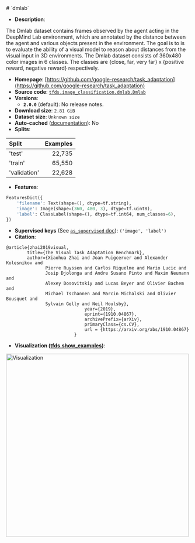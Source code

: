 <div itemscope itemtype="http://schema.org/Dataset">
  <div itemscope itemprop="includedInDataCatalog" itemtype="http://schema.org/DataCatalog">
    <meta itemprop="name" content="TensorFlow Datasets" />
  </div>
  <meta itemprop="name" content="dmlab" />
  <meta itemprop="description" content="The Dmlab dataset contains frames observed by the agent acting in the&#10;DeepMind Lab environment, which are annotated by the distance between&#10;the agent and various objects present in the environment. The goal is to&#10;is to evaluate the ability of a visual model to reason about distances&#10;from the visual input in 3D environments. The Dmlab dataset consists of&#10;360x480 color images in 6 classes. The classes are&#10;{close, far, very far} x {positive reward, negative reward}&#10;respectively.&#10;&#10;To use this dataset:&#10;&#10;```python&#10;import tensorflow_datasets as tfds&#10;&#10;ds = tfds.load(&#x27;dmlab&#x27;, split=&#x27;train&#x27;)&#10;for ex in ds.take(4):&#10;  print(ex)&#10;```&#10;&#10;See [the guide](https://www.tensorflow.org/datasets/overview) for more&#10;informations on [tensorflow_datasets](https://www.tensorflow.org/datasets).&#10;&#10;" />
  <meta itemprop="url" content="https://www.tensorflow.org/datasets/catalog/dmlab" />
  <meta itemprop="sameAs" content="https://github.com/google-research/task_adaptation" />
  <meta itemprop="citation" content="@article{zhai2019visual,&#10;        title={The Visual Task Adaptation Benchmark},&#10;        author={Xiaohua Zhai and Joan Puigcerver and Alexander Kolesnikov and&#10;               Pierre Ruyssen and Carlos Riquelme and Mario Lucic and&#10;               Josip Djolonga and Andre Susano Pinto and Maxim Neumann and&#10;               Alexey Dosovitskiy and Lucas Beyer and Olivier Bachem and&#10;               Michael Tschannen and Marcin Michalski and Olivier Bousquet and&#10;               Sylvain Gelly and Neil Houlsby},&#10;                              year={2019},&#10;                              eprint={1910.04867},&#10;                              archivePrefix={arXiv},&#10;                              primaryClass={cs.CV},&#10;                              url = {https://arxiv.org/abs/1910.04867}&#10;                          }" />
</div>
# `dmlab`

*   **Description**:

The Dmlab dataset contains frames observed by the agent acting in the DeepMind
Lab environment, which are annotated by the distance between the agent and
various objects present in the environment. The goal is to is to evaluate the
ability of a visual model to reason about distances from the visual input in 3D
environments. The Dmlab dataset consists of 360x480 color images in 6 classes.
The classes are {close, far, very far} x {positive reward, negative reward}
respectively.

*   **Homepage**:
    [https://github.com/google-research/task_adaptation](https://github.com/google-research/task_adaptation)
*   **Source code**:
    [`tfds.image_classification.dmlab.Dmlab`](https://github.com/tensorflow/datasets/tree/master/tensorflow_datasets/image_classification/dmlab.py)
*   **Versions**:
    *   **`2.0.0`** (default): No release notes.
*   **Download size**: `2.81 GiB`
*   **Dataset size**: `Unknown size`
*   **Auto-cached**
    ([documentation](https://www.tensorflow.org/datasets/performances#auto-caching)):
    No
*   **Splits**:

Split        | Examples
:----------- | -------:
'test'       | 22,735
'train'      | 65,550
'validation' | 22,628

*   **Features**:

```python
FeaturesDict({
    'filename': Text(shape=(), dtype=tf.string),
    'image': Image(shape=(360, 480, 3), dtype=tf.uint8),
    'label': ClassLabel(shape=(), dtype=tf.int64, num_classes=6),
})
```
*   **Supervised keys** (See
    [`as_supervised` doc](https://www.tensorflow.org/datasets/api_docs/python/tfds/load#args)):
    `('image', 'label')`
*   **Citation**:

```
@article{zhai2019visual,
        title={The Visual Task Adaptation Benchmark},
        author={Xiaohua Zhai and Joan Puigcerver and Alexander Kolesnikov and
               Pierre Ruyssen and Carlos Riquelme and Mario Lucic and
               Josip Djolonga and Andre Susano Pinto and Maxim Neumann and
               Alexey Dosovitskiy and Lucas Beyer and Olivier Bachem and
               Michael Tschannen and Marcin Michalski and Olivier Bousquet and
               Sylvain Gelly and Neil Houlsby},
                              year={2019},
                              eprint={1910.04867},
                              archivePrefix={arXiv},
                              primaryClass={cs.CV},
                              url = {https://arxiv.org/abs/1910.04867}
                          }
```

*   **Visualization
    ([tfds.show_examples](https://www.tensorflow.org/datasets/api_docs/python/tfds/visualization/show_examples))**:

<img src="https://storage.googleapis.com/tfds-data/visualization/dmlab-2.0.0.png" alt="Visualization" width="500px">
